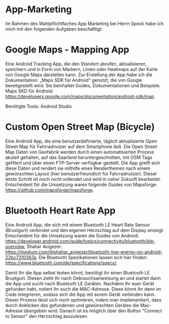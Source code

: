 # App-Marketing

Im Rahmen des Wahlpflichtfaches App Marketing bei Herrn Speck habe ich mich mit den folgenden Aufgaben beschäftigt:


# Google Maps - Mapping App

Eine Android Tracking App, die den Standort abrufen, aktualisieren, speichern und in Form von Markern, Linien oder Heatmaps auf der Karte von Google Maps darstellen kann.
Zur Erstellung der App habe ich die Dokumentation: „Maps SDK für Android“ genutzt, die von Google bereitgestellt wird.
Sie beinhaltet Guides, Dokumentationen und Beispiele.
Maps SKD für Android: https://developers.google.com/maps/documentation/android-sdk/map

Benötigte Tools: Android Studio

# Custom Open Street Map (Bicycle)

Eine Android App, die eine benutzerdefinierte, täglich aktualisierte Open Street Map für Fahrradnutzer auf dem Smartphone lädt. Die Open Street Map Daten von Geofabrik werden durch einen automatisierten Prozess akutell gehalten, auf das Saarland heruntergeschnitten, mit OSM Tags gefiltert und über einen FTP-Server verfügbar gestellt. Die App greift sich diese Daten und rendert sie mithilfe eines Renderthemes nach einem gewünschten Layout (hier benutzerfreundlich für Fahrradnutzer). Dieser letzte Schritt ist noch nicht vollendet und wird in naher Zukunft bearbeitet. Entscheident für die Umsetzung waren folgende Guides von Mapsforge: https://github.com/mapsforge/mapsforge.

# Bluetooth Heart Rate App

Eine Android App, die sich mit einem Bluetooth LE Heart Rate Sensor (Brustgurt) verbindet und den eigenen Herzschlag auf dem Display anzeigt.
Entscheident für die Umsetzung waren die Guides von Android: https://developer.android.com/guide/topics/connectivity/bluetooth/ble-overview, Shahar Avigezer: https://medium.com/@shahar_avigezer/bluetooth-low-energy-on-android-22bc7310387a. Die Bluetooth Spezikationen lassen sich hier finden: https://www.bluetooth.com/de/specifications/specs/.

Damit Ihr die App selbst testen könnt, benötigt ihr einen Bluetooth LE Brustgurt. Diesen zieht ihr nach Gebrauchsanweisung an und startet dann die App und sucht nach Bluetooth LE Geräten. Nachdem Ihr euer Gerät gefunden habt, notiert Ihr euch die MAC-Adresse. Diese könnt Ihr dann im Code integrieren, sodass sich die App mit eurem Gerät verbinden kann. Dieser Prozess lässt sich noch optimieren, indem man implementiert, dass durch Anklicken des gefundenen und gewünschten Gerätes die Mac-Adresse übergeben wird. Danach ist es möglich über den Button "Connect to Sensor" den Herzschlag auszulesen.
